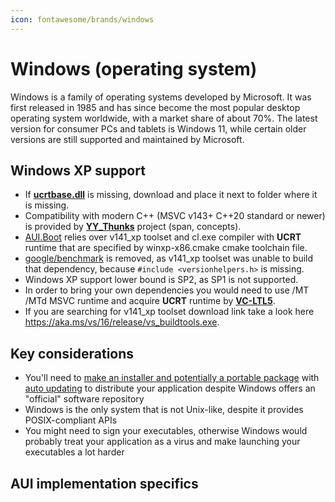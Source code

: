 ```yaml
---
icon: fontawesome/brands/windows
---
```


# Windows (operating system)

Windows is a family of operating systems developed by Microsoft. It was first released in 1985 and has since become the
most popular desktop operating system worldwide, with a market share of about 70%. The latest version for consumer PCs
and tablets is Windows 11, while certain older versions are still supported and maintained by Microsoft.

## Windows XP support

- If **[ucrtbase.dll](https://github.com/Chuyu-Team/VC-LTL5/releases/download/v5.2.2/VC-LTL.Redist.Dlls.zip)** is missing, download and place it next to folder where it is missing. 
- Compatibility with modern C++ (MSVC v143+ C++20 standard or newer) is provided by **[YY_Thunks](https://github.com/Chuyu-Team/YY-Thunks)** project (span, concepts).
- [AUI.Boot](https://github.com/aui-framework/aui/blob/develop/aui.boot.cmake) relies over v141_xp toolset and cl.exe compiler with **UCRT** runtime that are specified by winxp-x86.cmake cmake toolchain file.
- [google/benchmark](https://github.com/google/benchmark) is removed, as v141_xp toolset was unable to build that dependency, because `#include <versionhelpers.h>` is missing.
- Windows XP support lower bound is SP2, as SP1 is not supported.
- In order to bring your own dependencies you would need to use /MT /MTd MSVC runtime and acquire **UCRT** runtime by **[VC-LTL5](https://github.com/Chuyu-Team/VC-LTL5)**.
- If you are searching for v141_xp toolset download link take a look here https://aka.ms/vs/16/release/vs_buildtools.exe.

## Key considerations

- You'll need to [make an installer and potentially a portable package](packaging.md) with
  [auto updating](updater.md) to distribute your application despite Windows offers an "official" software repository
- Windows is the only system that is not Unix-like, despite it provides POSIX-compliant APIs
- You might need to sign your executables, otherwise Windows would probably treat your application as a virus and make
  launching your executables a lot harder

## AUI implementation specifics